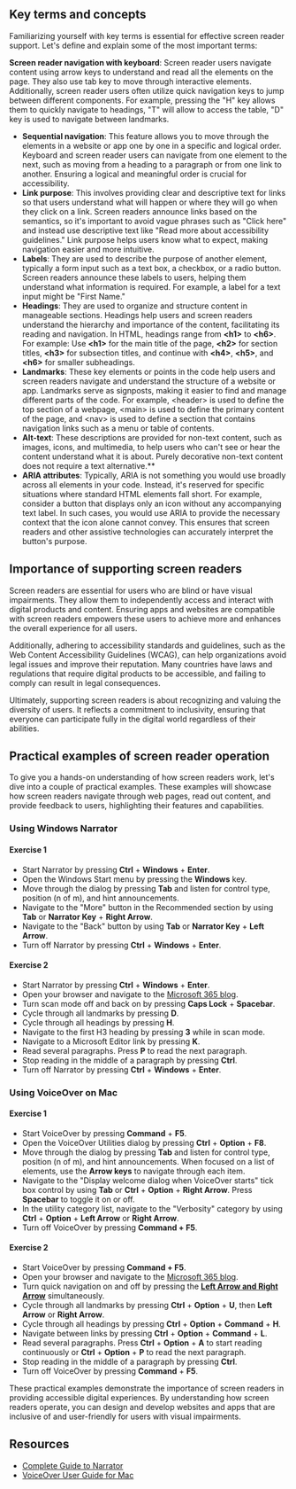 ## Key terms and concepts

Familiarizing yourself with key terms is essential for effective screen reader support. Let's define and explain some of the most important terms:

 **Screen reader navigation with keyboard**: Screen reader users navigate content using arrow keys to understand and read all the elements on the page. They also use tab key to move through interactive elements. Additionally, screen reader users often utilize quick navigation keys to jump between different components. For example, pressing the "H" key allows them to quickly navigate to headings, "T" will allow to access the table, "D" key is used to navigate between landmarks.
- **Sequential navigation**: This feature allows you to move through the elements in a website or app one by one in a specific and logical order. Keyboard and screen reader users can navigate from one element to the next, such as moving from a heading to a paragraph or from one link to another. Ensuring a logical and meaningful order is crucial for accessibility.
- **Link purpose**: This involves providing clear and descriptive text for links so that users understand what will happen or where they will go when they click on a link. Screen readers announce links based on the semantics, so it's important to avoid vague phrases such as "Click here" and instead use descriptive text like "Read more about accessibility guidelines." Link purpose helps users know what to expect, making navigation easier and more intuitive. 
- **Labels**: They are used to describe the purpose of another element, typically a form input such as a text box, a checkbox, or a radio button. Screen readers announce these labels to users, helping them understand what information is required. For example, a label for a text input might be "First Name."
- **Headings**: They are used to organize and structure content in manageable sections. Headings help users and screen readers understand the hierarchy and importance of the content, facilitating its reading and navigation. In HTML, headings range from **\<h1>** to **\<h6>**. For example: Use **\<h1>** for the main title of the page, **\<h2>** for section titles, **\<h3>** for subsection titles, and continue with **\<h4>**, **\<h5>**, and **\<h6>** for smaller subheadings.
- **Landmarks**: These key elements or points in the code help users and screen readers navigate and understand the structure of a website or app. Landmarks serve as signposts, making it easier to find and manage different parts of the code. For example, \<header> is used to define the top section of a webpage, \<main> is used to define the primary content of the page, and \<nav> is used to define a section that contains navigation links such as a menu or table of contents.
- **Alt-text**: These descriptions are provided for non-text content, such as images, icons, and multimedia, to help users who can't see or hear the content understand what it is about. Purely decorative non-text content does not require a text alternative.** 
- **ARIA attributes**: Typically, ARIA is not something you would use broadly across all elements in your code. Instead, it's reserved for specific situations where standard HTML elements fall short. For example, consider a button that displays only an icon without any accompanying text label. In such cases, you would use ARIA to provide the necessary context that the icon alone cannot convey. This ensures that screen readers and other assistive technologies can accurately interpret the button's purpose.

## Importance of supporting screen readers

Screen readers are essential for users who are blind or have visual impairments. They allow them to independently access and interact with digital products and content. Ensuring apps and websites are compatible with screen readers empowers these users to achieve more and enhances the overall experience for all users. 

Additionally, adhering to accessibility standards and guidelines, such as the Web Content Accessibility Guidelines (WCAG), can help organizations avoid legal issues and improve their reputation. Many countries have laws and regulations that require digital products to be accessible, and failing to comply can result in legal consequences.

Ultimately, supporting screen readers is about recognizing and valuing the diversity of users. It reflects a commitment to inclusivity, ensuring that everyone can participate fully in the digital world regardless of their abilities.

## Practical examples of screen reader operation

To give you a hands-on understanding of how screen readers work, let's dive into a couple of practical examples. These examples will showcase how screen readers navigate through web pages, read out content, and provide feedback to users, highlighting their features and capabilities.

### Using Windows Narrator

#### Exercise 1
- Start Narrator by pressing **Ctrl** + **Windows** + **Enter**. 
- Open the Windows Start menu by pressing the **Windows** key.
- Move through the dialog by pressing **Tab** and listen for control type, position (n of m), and hint announcements.
- Navigate to the "More" button in the Recommended section by using **Tab** or **Narrator Key** + **Right Arrow**.
- Navigate to the "Back" button by using **Tab** or **Narrator Key** + **Left Arrow**.
- Turn off Narrator by pressing **Ctrl** + **Windows** + **Enter**. 

#### Exercise 2
- Start Narrator by pressing **Ctrl** + **Windows** + **Enter**. 
- Open your browser and navigate to the [Microsoft 365 blog](https://www.microsoft.com/en-us/microsoft-365/blog/2023/03/08/create-inclusive-content-with-the-new-accessibility-assistant-in-microsoft-365/).
- Turn scan mode off and back on by pressing **Caps Lock** + **Spacebar**.
- Cycle through all landmarks by pressing **D**.
- Cycle through all headings by pressing **H**.
- Navigate to the first H3 heading by pressing **3** while in scan mode.
- Navigate to a Microsoft Editor link by pressing **K**.
- Read several paragraphs. Press **P** to read the next paragraph.
- Stop reading in the middle of a paragraph by pressing **Ctrl**.
- Turn off Narrator by pressing **Ctrl** + **Windows** + **Enter**. 

### Using VoiceOver on Mac

#### Exercise 1
- Start VoiceOver by pressing **Command** + **F5**. 
- Open the VoiceOver Utilities dialog by pressing **Ctrl** + **Option** + **F8**.
- Move through the dialog by pressing **Tab** and listen for control type, position (n of m), and hint announcements. When focused on a list of elements, use the **Arrow keys** to navigate through each item.
- Navigate to the "Display welcome dialog when VoiceOver starts" tick box control by using **Tab** or **Ctrl** + **Option** + **Right Arrow**. Press **Spacebar** to toggle it on or off.
- In the utility category list, navigate to the "Verbosity" category by using **Ctrl** + **Option** + **Left Arrow** or **Right Arrow**.
- Turn off VoiceOver by pressing **Command + F5**. 

#### Exercise 2
- Start VoiceOver by pressing **Command + F5**. 
- Open your browser and navigate to the [Microsoft 365 blog](https://www.microsoft.com/en-us/microsoft-365/blog/2023/03/08/create-inclusive-content-with-the-new-accessibility-assistant-in-microsoft-365/).
- Turn quick navigation on and off by pressing the **[Left Arrow and Right Arrow](https://www.microsoft.com/en-us/microsoft-365/blog/2023/03/08/create-inclusive-content-with-the-new-accessibility-assistant-in-microsoft-365/)** simultaneously.
- Cycle through all landmarks by pressing **Ctrl** + **Option** + **U**, then **Left Arrow** or **Right Arrow**.
- Cycle through all headings by pressing **Ctrl** + **Option** + **Command** + **H**.
- Navigate between links by pressing **Ctrl** + **Option** + **Command** + **L**.
- Read several paragraphs. Press **Ctrl** + **Option** + **A** to start reading continuously or **Ctrl** + **Option** + **P** to read the next paragraph.
- Stop reading in the middle of a paragraph by pressing **Ctrl**.
- Turn off VoiceOver by pressing **Command** + **F5**. 

These practical examples demonstrate the importance of screen readers in providing accessible digital experiences. By understanding how screen readers operate, you can design and develop websites and apps that are inclusive of and user-friendly for users with visual impairments.

## Resources

- [Complete Guide to Narrator](https://support.microsoft.com/en-us/windows/complete-guide-to-narrator-e4397a0d-ef4f-b386-d8ae-c172f109bdb1) 
- [VoiceOver User Guide for Mac](https://support.apple.com/guide/voiceover/welcome/mac)